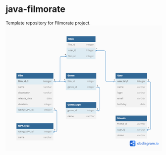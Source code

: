 # java-filmorate
Template repository for Filmorate project.
![Схема базы данных](https://github.com/Aleksander-Kamenskiy/java-filmorate/blob/main/intermediate%20task%2011%20(1).png)
